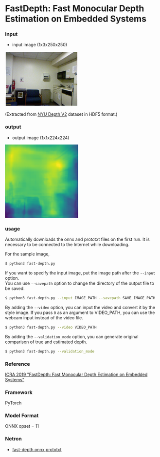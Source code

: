 FastDepth: Fast Monocular Depth Estimation on Embedded Systems
============================

### input
- input image (1x3x250x250)

<img src="./data/img/00001.png" width="240px">

(Extracted from [NYU Depth V2](http://cs.nyu.edu/~silberman/datasets/nyu_depth_v2.html) dataset in HDF5 format.)

### output
- output image (1x1x224x224)

<img src="./img/00001_depth.png" width="240px">

### usage
Automatically downloads the onnx and prototxt files on the first run.
It is necessary to be connected to the Internet while downloading.

For the sample image,
``` bash
$ python3 fast-depth.py
```

If you want to specify the input image, put the image path after the `--input` option.  
You can use `--savepath` option to change the directory of the output file to be saved.
```bash
$ python3 fast-depth.py --input IMAGE_PATH --savepath SAVE_IMAGE_PATH
```

By adding the `--video` option, you can input the video and convert it by the style image.
If you pass `0` as an argument to VIDEO_PATH, you can use the webcam input instead of the video file.
```bash
$ python3 fast-depth.py --video VIDEO_PATH
```

By adding the `--validation_mode` option, you can generate original comparison of true and estimated depth.
```bash
$ python3 fast-depth.py --validation_mode
```

### Reference

[ICRA 2019 "FastDepth: Fast Monocular Depth Estimation on Embedded Systems"](https://github.com/dwofk/fast-depth)


### Framework
PyTorch


### Model Format
ONNX opset = 11


### Netron

- [fast-depth.onnx.prototxt](https://netron.app/?url=https://storage.googleapis.com/ailia-models/fast-depth/fast-depth.onnx.prototxt)
